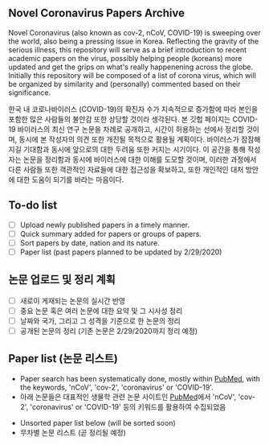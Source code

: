 ## Novel Coronavirus Papers Archive
Novel Coronavirus (also known as cov-2, nCoV, COVID-19) is sweeping over the world, also being a pressing issue in Korea. Reflecting the gravity of the serious illness, this repository will serve as a brief introduction to recent academic papers on the virus, possibly helping people (koreans) more updated and get the grips on what's really happenening across the globe. Initially this repository will be composed of a list of corona virus, which will be organized by similarity and (personally) commented based on their significance. 

한국 내 코로나바이러스 (COVID-19)의 확진자 수가 지속적으로 증가함에 따라 본인을 포함한 많은 사람들의 불안감 또한 상당할 것이라 생각된다. 본 깃헙 페이지는 COVID-19 바이러스의 최신 연구 논문을 차례로 공개하고, 시간이 허용하는 선에서 정리할 것이며, 동시에 본 작성자의 의견 또한 개진될 목적으로 활용될 계획이다. 바이러스가 잠잠해지길 기대함과 동시에 앞으로의 대한 두려움 또한 커지는 시기이다. 이 공간을 통해 작성자는 논문을 정리함과 동시에 바이러스에 대한 이해를 도모할 것이며, 이러한 과정에서 다른 사람들 또한  객관적인 자료들에 대한 접근성을 확보하고, 또한 개인적인 대처 방안에 대한 도움이 되기를 바라는 마음이다.     

## To-do list

* [ ] Upload newly published papers in a timely manner. 
* [ ] Quick summary added for papers or groups of papers.
* [ ] Sort papers by date, nation and its nature.
* [ ] Paper list (past papers planned to be updated by 2/29/2020)

## 논문 업로드 및 정리 계획

* [ ] 새로이 게재되는 논문의 실시간 반영
* [ ] 중요 논문 혹은 여러 논문에 대한 요약 및 그 시사성 정리
* [ ] 날짜와 국가, 그리고 그 성격을 기준으로 한 논문의 정리
* [ ] 공개된 논문의 정리 (기존 논문은 2/29/2020까지 정리 예정)

## Paper list (논문 리스트)

- Paper search has been systematically done, mostly within [PubMed](https://www.ncbi.nlm.nih.gov/pubmed/), with the keywords, 'nCoV', 'cov-2', 'coronavirus' or 'COVID-19'. 
- 아래 논문들은 대표적인 생물학 관련 논문 사이트인 [PubMed](https://www.ncbi.nlm.nih.gov/pubmed/)에서 'nCoV', 'cov-2', 'coronavirus' or 'COVID-19' 등의 키워드를 활용하여 수집되었음

* Unsorted paper list below (will be sorted soon)
* 무차별 논문 리스트 (곧 정리될 예정)



  
